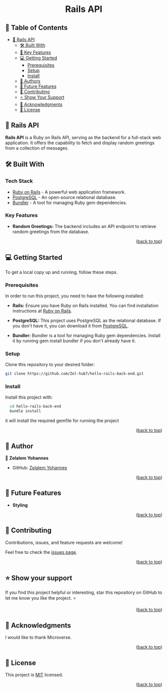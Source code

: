  <div align="center">
  <h1><b>Rails API</b></h1>
</div>

<!-- TABLE OF CONTENTS -->

## 📗 Table of Contents

- [📖 Rails API](#-about-project)
  - [🛠 Built With](#-built-with)
  - [🌟 Key Features](#-key-features)
  - [💻 Getting Started](#-getting-started)
    - [Prerequisites](#prerequisites)
    - [Setup](#setup)
    - [Install](#install)
  - [👥 Authors](#-authors)
  - [🔭 Future Features](#-future-features)
  - [🤝 Contributing](#-contributing)
  - [⭐️ Show Your Support](#️-show-your-support)
  - [🙏 Acknowledgments](#-acknowledgments)
  - [📝 License](#-license)

<!-- ABOUT PROJECT -->

## 📖 Rails API <a name="about-project"></a>

**Rails API** is a Ruby on Rails API, serving as the backend for a full-stack web application. It offers the capability to fetch and display random greetings from a collection of messages.
## 🛠 Built With <a name="built-with"></a>

### Tech Stack <a name="tech-stack"></a>

- [Ruby on Rails](https://rubyonrails.org) - A powerful web application framework.
- [PostgreSQL](https://www.postgresql.org) - An open-source relational database.
- [Bundler](https://bundler.io) - A tool for managing Ruby gem dependencies.

<!-- FEATURES -->

### Key Features <a name="key-features"></a>

- **Random Greetings:** The backend includes an API endpoint to retrieve random greetings from the database.

<p align="right">(<a href="#-table-of-contents">back to top</a>)</p>

<!-- GETTING STARTED -->

## 💻 Getting Started <a name="getting-started"></a>

To get a local copy up and running, follow these steps.

### Prerequisites

In order to run this project, you need to have the following installed:

- **Rails:** Ensure you have Ruby on Rails installed. You can find installation instructions at [Ruby on Rails](https://rubyonrails.org/).

- **PostgreSQL:** This project uses PostgreSQL as the relational database. If you don't have it, you can download it from [PostgreSQL](https://www.postgresql.org/download/).

- **Bundler:** Bundler is a tool for managing Ruby gem dependencies. Install it by running gem install bundler if you don't already have it.

### Setup

Clone this repository to your desired folder:

```bash
git clone https://github.com/Zel-hub7/hello-rails-back-end.git
```

### Install

Install this project with:

```bash
  cd hello-rails-back-end
  bundle install
```

it will install the required gemfile for running the project

<p align="right">(<a href="#readme-top">back to top</a>)</p>

<!-- AUTHORS -->

## 👥 Author <a name="author"></a>

👤 **Zelalem Yohannes**

- GitHub: [Zelalem Yohannes](https://github.com/Zel-hub7)


<p align="right">(<a href="#readme-top">back to top</a>)</p>

<!-- FUTURE FEATURES -->

## 🔭 Future Features <a name="future-features"></a>

- **Styling**

<p align="right">(<a href="#readme-top">back to top</a>)</p>

<!-- CONTRIBUTING -->

## 🤝 Contributing <a name="contributing"></a>

Contributions, issues, and feature requests are welcome!

Feel free to check the [issues page](https://github.com/Zel-hub7/hello-rails-back-end/issues).

<p align="right">(<a href="#readme-top">back to top</a>)</p>

<!-- SUPPORT -->

## ⭐️ Show your support <a name="support"></a>

If you find this project helpful or interesting, star this repository on GitHub to let me know you like the project. ⭐️

<p align="right">(<a href="#readme-top">back to top</a>)</p>

<!-- ACKNOWLEDGEMENTS -->

## 🙏 Acknowledgments <a name="acknowledgements"></a>

I would like to thank Microverse.

<p align="right">(<a href="#readme-top">back to top</a>)</p>

<!-- LICENSE -->

## 📝 License <a name="license"></a>

This project is [MIT](./LICENSE) licensed.

<p align="right">(<a href="#readme-top">back to top</a>)</p>